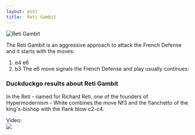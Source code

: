 ```yaml
---
layout: post
title:  Reti Gambit
---
```



![Reti Gambit](https://www.thechesswebsite.com/wp-content/uploads/2017/10/Reti-Gambit.jpg)

The Reti Gambit is an aggressive approach to attack the French Defense and it starts with the moves:
1. e4 e6
2. b3
The e6 move signals the French Defense and play usually continues:


### Duckduckgo results about Reti Gambit

In the Reti - named for Richard Reti, one of the founders of Hypermodernism - White combines the move Nf3 and the fianchetto of the king's-bishop with the flank blow c2-c4.

Video:  
[![](https://tse4.mm.bing.net/th?id=OVP.twGgKAL8L_qwq7kM2By0pQHgFo&pid=Api)](https://www.youtube.com/watch?v=R1fFb-1QUX8)

